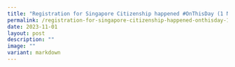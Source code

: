 ```yaml
---
title: "Registration for Singapore Citizenship happened #OnThisDay (1 Nov 1957)"
permalink: /registration-for-singapore-citizenship-happened-onthisday-1-nov-1957/
date: 2023-11-01
layout: post
description: ""
image: ""
variant: markdown
---
```


